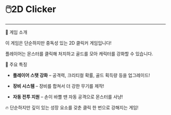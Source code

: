 # 🖱️2D Clicker
---
🎯 게임 소개

이 게임은 단순하지만 중독성 있는 2D 클릭커 게임입니다!

플레이어는 몬스터를 클릭해 처치하고 골드를 모아 캐릭터를 강화할 수 있습니다.

💪 주요 특징

+ **플레이어 스탯 강화** – 공격력, 크리티컬 확률, 골드 획득량 등을 업그레이드!

+ **장비 시스템** – 장비를 합쳐서 더 강한 무기를 제작!

+ **자동 전투 지원** – 손이 바쁠 땐 자동 공격으로 몬스터를 사냥!

🔥 단순하지만 깊이 있는 성장 요소를 갖춘 클릭 한 번으로 강해지는 게임!
